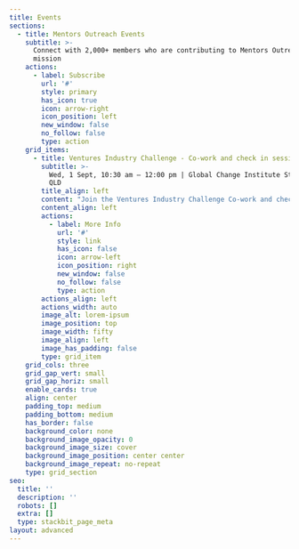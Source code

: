 ```yaml
---
title: Events
sections:
  - title: Mentors Outreach Events
    subtitle: >-
      Connect with 2,000+ members who are contributing to Mentors Outreach’s
      mission
    actions:
      - label: Subscribe
        url: '#'
        style: primary
        has_icon: true
        icon: arrow-right
        icon_position: left
        new_window: false
        no_follow: false
        type: action
    grid_items:
      - title: Ventures Industry Challenge - Co-work and check in session
        subtitle: >-
          Wed, 1 Sept, 10:30 am – 12:00 pm | Global Change Institute St Lucia
          QLD
        title_align: left
        content: "Join the Ventures Industry Challenge Co-work and check in session. This is your opportunity to better understand the Ventures Industry Challenge with your team and test your ideas.\_\n"
        content_align: left
        actions:
          - label: More Info
            url: '#'
            style: link
            has_icon: false
            icon: arrow-left
            icon_position: right
            new_window: false
            no_follow: false
            type: action
        actions_align: left
        actions_width: auto
        image_alt: lorem-ipsum
        image_position: top
        image_width: fifty
        image_align: left
        image_has_padding: false
        type: grid_item
    grid_cols: three
    grid_gap_vert: small
    grid_gap_horiz: small
    enable_cards: true
    align: center
    padding_top: medium
    padding_bottom: medium
    has_border: false
    background_color: none
    background_image_opacity: 0
    background_image_size: cover
    background_image_position: center center
    background_image_repeat: no-repeat
    type: grid_section
seo:
  title: ''
  description: ''
  robots: []
  extra: []
  type: stackbit_page_meta
layout: advanced
---
```

